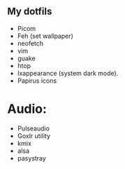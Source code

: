 ## My dotfils

- Picom
- Feh (set wallpaper)
- neofetch
- vim
- guake
- htop
- lxappearance (system dark mode).
- Papirus icons

# Audio:
- Pulseaudio
- Goxlr utility
- kmix
- alsa
- pasystray

